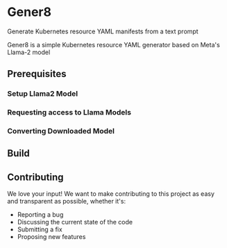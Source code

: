 # Gener8
Generate Kubernetes resource YAML manifests from a text prompt

Gener8 is a simple Kubernetes resource YAML generator based on Meta's Llama-2 model

## Prerequisites

### Setup Llama2 Model

### Requesting access to Llama Models


### Converting Downloaded Model


## Build


## Contributing

We love your input! We want to make contributing to this project as easy and transparent as possible, whether it's:
- Reporting a bug
- Discussing the current state of the code
- Submitting a fix
- Proposing new features
